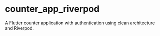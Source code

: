 # counter_app_riverpod
A Flutter counter application with authentication using clean architecture and Riverpod.
